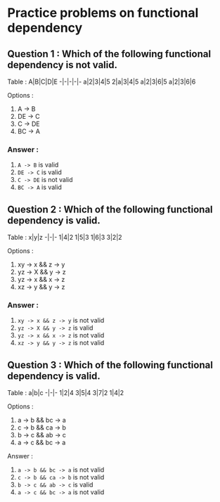 # Practice problems on functional dependency

## Question 1 : Which of the following functional dependency is not valid.

Table :
A|B|C|D|E
-|-|-|-|-
a|2|3|4|5
2|a|3|4|5
a|2|3|6|5
a|2|3|6|6

Options : 

1. A -> B
2. DE -> C
3. C -> DE
4. BC -> A

### Answer :
1. `A -> B`  is valid
2. `DE -> C` is valid
3. `C -> DE` is not valid
4. `BC -> A` is valid


## Question 2 : Which of the following functional dependency is valid.

Table :
x|y|z
-|-|-
1|4|2
1|5|3
1|6|3
3|2|2

Options : 

1. xy -> x && z -> y
2. yz -> X && y -> z
3. yz -> x && x -> z
4. xz -> y && y -> z

### Answer :
1. `xy -> x && z -> y` is not valid
2. `yz -> X && y -> z` is valid
3. `yz -> x && x -> z` is not valid
4. `xz -> y && y -> z` is not valid

## Question 3 : Which of the following functional dependency is valid.

Table :
a|b|c
-|-|-
1|2|4
3|5|4
3|7|2
1|4|2

Options : 

1. a -> b && bc -> a
2. c -> b && ca -> b
3. b -> c && ab -> c
4. a -> c && bc -> a

Answer :
1. `a -> b && bc -> a` is not valid
2. `c -> b && ca -> b` is not valid
3. `b -> c && ab -> c` is valid
4. `a -> c && bc -> a` is not valid